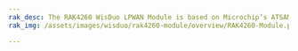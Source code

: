 ```yaml
---
rak_desc: The RAK4260 WisDuo LPWAN Module is based on Microchip’s ATSAMR34J18B. It is a SiP device integrating a 32-bit ARM Cortex -M0+ MCU with a LoRa Transceiver.
rak_img: /assets/images/wisduo/rak4260-module/overview/RAK4260-Module.png

---
```


<rk-redirect to="/Product-Categories/WisDuo/RAK4260-Module/Overview/"/>